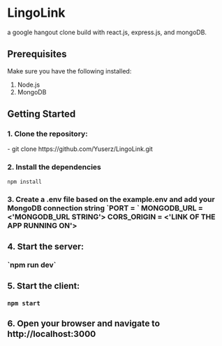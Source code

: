 <h1>LingoLink</h1>
a google hangout clone build with react.js, express.js, and mongoDB.

<h2>Prerequisites</h2>
Make sure you have the following installed:

1. Node.js
2. MongoDB

<h2>Getting Started</h2>
<h3>1. Clone the repository:</h3>
    - git clone https://github.com/Yuserz/LingoLink.git
    
<h3>2. Install the dependencies</h3>

  `npm install`

<h3>3. Create a .env file based on the example.env and add your MongoDB connection string
`PORT = <PORT NUMBER>`
MONGODB_URL = <'MONGODB_URL STRING'>
CORS_ORIGIN = <'LINK OF THE APP RUNNING ON'>

<h3>4. Start the server:</h3>
  `npm run dev`
  
<h3>5. Start the client:</h3>

  `npm start`

<h3>6. Open your browser and navigate to http://localhost:3000</h3>


